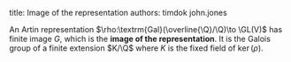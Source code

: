 title: Image of the representation
authors:
    timdok
    john.jones

An <a knowl="lmfdb/artin">Artin representation</a> $\rho:\textrm{Gal}(\overline{\Q}/\Q)\to \GL(V)$ has finite image $G$, which is the **image of the representation**.  It is the Galois group of a finite extension $K/\Q$ where $K$ is the fixed field of $\ker(\rho)$.

